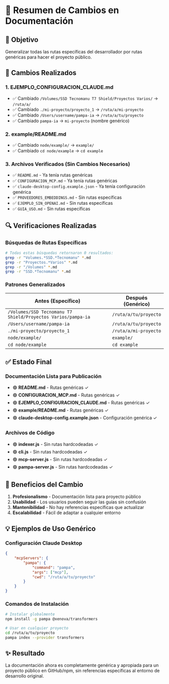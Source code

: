# 📝 Resumen de Cambios en Documentación

## 🎯 **Objetivo**

Generalizar todas las rutas específicas del desarrollador por rutas genéricas para hacer el proyecto público.

## 🔄 **Cambios Realizados**

### **1. EJEMPLO_CONFIGURACION_CLAUDE.md**

-   ✅ Cambiado `/Volumes/SSD Tecnomanu T7 Shield/Proyectos Varios/` → `/ruta/a/`
-   ✅ Cambiado `./mi-proyecto/proyecto_1` → `/ruta/a/mi-proyecto`
-   ✅ Cambiado `/Users/username/pampa-ia` → `/ruta/a/tu/proyecto`
-   ✅ Cambiado `pampa-ia` → `mi-proyecto` (nombre genérico)

### **2. example/README.md**

-   ✅ Cambiado `node/example/` → `example/`
-   ✅ Cambiado `cd node/example` → `cd example`

### **3. Archivos Verificados (Sin Cambios Necesarios)**

-   ✅ `README.md` - Ya tenía rutas genéricas
-   ✅ `CONFIGURACION_MCP.md` - Ya tenía rutas genéricas
-   ✅ `claude-desktop-config.example.json` - Ya tenía configuración genérica
-   ✅ `PROVEEDORES_EMBEDDINGS.md` - Sin rutas específicas
-   ✅ `EJEMPLO_SIN_OPENAI.md` - Sin rutas específicas
-   ✅ `GUIA_USO.md` - Sin rutas específicas

## 🔍 **Verificaciones Realizadas**

### **Búsquedas de Rutas Específicas**

```bash
# Todas estas búsquedas retornaron 0 resultados:
grep -r "Volumes.*SSD.*Tecnomanu" *.md
grep -r "Proyectos.*Varios" *.md
grep -r "/Volumes" *.md
grep -r "SSD.*Tecnomanu" *.md
```

### **Patrones Generalizados**

| Antes (Específico)                                           | Después (Genérico)    |
| ------------------------------------------------------------ | --------------------- |
| `/Volumes/SSD Tecnomanu T7 Shield/Proyectos Varios/pampa-ia` | `/ruta/a/tu/proyecto` |
| `/Users/username/pampa-ia`                                   | `/ruta/a/tu/proyecto` |
| `./mi-proyecto/proyecto_1`                                   | `/ruta/a/mi-proyecto` |
| `node/example/`                                              | `example/`            |
| `cd node/example`                                            | `cd example`          |

## ✅ **Estado Final**

### **Documentación Lista para Publicación**

-   🟢 **README.md** - Rutas genéricas ✓
-   🟢 **CONFIGURACION_MCP.md** - Rutas genéricas ✓
-   🟢 **EJEMPLO_CONFIGURACION_CLAUDE.md** - Rutas genéricas ✓
-   🟢 **example/README.md** - Rutas genéricas ✓
-   🟢 **claude-desktop-config.example.json** - Configuración genérica ✓

### **Archivos de Código**

-   🟢 **indexer.js** - Sin rutas hardcodeadas ✓
-   🟢 **cli.js** - Sin rutas hardcodeadas ✓
-   🟢 **mcp-server.js** - Sin rutas hardcodeadas ✓
-   🟢 **pampa-server.js** - Sin rutas hardcodeadas ✓

## 🚀 **Beneficios del Cambio**

1. **Profesionalismo** - Documentación lista para proyecto público
2. **Usabilidad** - Los usuarios pueden seguir las guías sin confusión
3. **Mantenibilidad** - No hay referencias específicas que actualizar
4. **Escalabilidad** - Fácil de adaptar a cualquier entorno

## 💡 **Ejemplos de Uso Genérico**

### **Configuración Claude Desktop**

```json
{
	"mcpServers": {
		"pampa": {
			"command": "pampa",
			"args": ["mcp"],
			"cwd": "/ruta/a/tu/proyecto"
		}
	}
}
```

### **Comandos de Instalación**

```bash
# Instalar globalmente
npm install -g pampa @xenova/transformers

# Usar en cualquier proyecto
cd /ruta/a/tu/proyecto
pampa index --provider transformers
```

## ✨ **Resultado**

La documentación ahora es completamente genérica y apropiada para un proyecto público en GitHub/npm, sin referencias específicas al entorno de desarrollo original.
